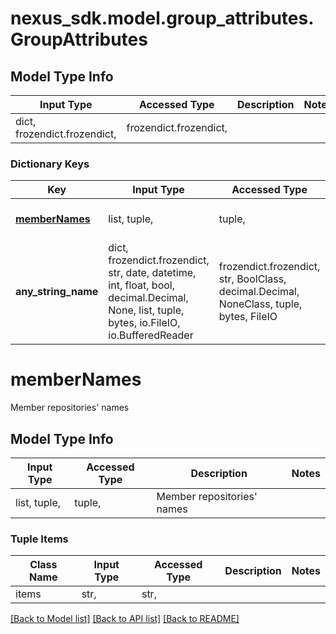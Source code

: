 # nexus_sdk.model.group_attributes.GroupAttributes

## Model Type Info

| Input Type                   | Accessed Type          | Description | Notes |
| ---------------------------- | ---------------------- | ----------- | ----- |
| dict, frozendict.frozendict, | frozendict.frozendict, |             |

### Dictionary Keys

| Key                             | Input Type                                                                                                                                  | Accessed Type                                                                           | Description                                                        | Notes      |
| ------------------------------- | ------------------------------------------------------------------------------------------------------------------------------------------- | --------------------------------------------------------------------------------------- | ------------------------------------------------------------------ | ---------- |
| **[memberNames](#memberNames)** | list, tuple,                                                                                                                                | tuple,                                                                                  | Member repositories&#x27; names                                    | [optional] |
| **any_string_name**             | dict, frozendict.frozendict, str, date, datetime, int, float, bool, decimal.Decimal, None, list, tuple, bytes, io.FileIO, io.BufferedReader | frozendict.frozendict, str, BoolClass, decimal.Decimal, NoneClass, tuple, bytes, FileIO | any string name can be used but the value must be the correct type | [optional] |

# memberNames

Member repositories' names

## Model Type Info

| Input Type   | Accessed Type | Description                     | Notes |
| ------------ | ------------- | ------------------------------- | ----- |
| list, tuple, | tuple,        | Member repositories&#x27; names |

### Tuple Items

| Class Name | Input Type | Accessed Type | Description | Notes |
| ---------- | ---------- | ------------- | ----------- | ----- |
| items      | str,       | str,          |             |

[[Back to Model list]](../../README.md#documentation-for-models) [[Back to API list]](../../README.md#documentation-for-api-endpoints) [[Back to README]](../../README.md)

